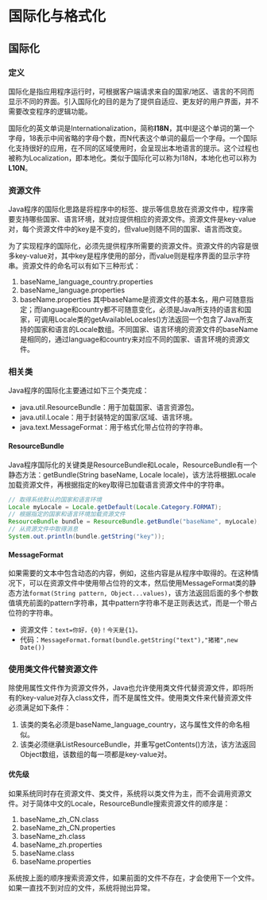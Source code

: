 # 国际化与格式化

## 国际化

### 定义
国际化是指应用程序运行时，可根据客户端请求来自的国家/地区、语言的不同而显示不同的界面。引入国际化的目的是为了提供自适应、更友好的用户界面，并不需要改变程序的逻辑功能。

国际化的英文单词是Internationalization，简称**I18N**，其中I是这个单词的第一个字母，18表示中间省略的字母个数，而N代表这个单词的最后一个字母。一个国际化支持很好的应用，在不同的区域使用时，会呈现出本地语言的提示。这个过程也被称为Localization，即本地化。类似于国际化可以称为I18N，本地化也可以称为**L10N**。

### 资源文件
Java程序的国际化思路是将程序中的标签、提示等信息放在资源文件中，程序需要支持哪些国家、语言环境，就对应提供相应的资源文件。资源文件是key-value对，每个资源文件中的key是不变的，但value则随不同的国家、语言而改变。

为了实现程序的国际化，必须先提供程序所需要的资源文件。资源文件的内容是很多key-value对，其中key是程序使用的部分，而value则是程序界面的显示字符串。资源文件的命名可以有如下三种形式：
1. baseName_language_country.properties
2. baseName_language.properties
3. baseName.properties
其中baseName是资源文件的基本名，用户可随意指定；而language和country都不可随意变化，必须是Java所支持的语言和国家，可调用Locale类的getAvailableLocales()方法返回一个包含了Java所支持的国家和语言的Locale数组。不同国家、语言环境的资源文件的baseName是相同的，通过language和country来对应不同的国家、语言环境的资源文件。


### 相关类
Java程序的国际化主要通过如下三个类完成：
* java.util.ResourceBundle：用于加载国家、语言资源包。
* java.util.Locale：用于封装特定的国家/区域、语言环境。
* java.text.MessageFormat：用于格式化带占位符的字符串。

#### ResourceBundle
Java程序国际化的关键类是ResourceBundle和Locale，ResourceBundle有一个静态方法：getBundle(String baseName, Locale locale)，该方法将根据Locale加载资源文件，再根据指定的key取得已加载语言资源文件中的字符串。

```Java
// 取得系统默认的国家和语言环境
Locale myLocale = Locale.getDefault(Locale.Category.FORMAT);
// 根据指定的国家和语言环境加载资源文件
ResourceBundle bundle = ResourceBundle.getBundle("baseName", myLocale);
// 从资源文件中取得消息
System.out.println(bundle.getString("key"));
```

#### MessageFormat
如果需要的文本中包含动态的内容，例如，这些内容是从程序中取得的。在这种情况下，可以在资源文件中使用带占位符的文本，然后使用MessageFormat类的静态方法`format(String pattern, Object...values)`，该方法返回后面的多个参数值填充前面的pattern字符串，其中pattern字符串不是正则表达式，而是一个带占位符的字符串。
* 资源文件：`text=你好，{0}！今天是{1}。`
* 代码：`MessageFormat.format(bundle.getString("text"),"猪猪",new Date())`


### 使用类文件代替资源文件
除使用属性文件作为资源文件外，Java也允许使用类文件代替资源文件，即将所有的key-value对存入class文件，而不是属性文件。使用类文件来代替资源文件必须满足如下条件：
1. 该类的类名必须是baseName_language_country，这与属性文件的命名相似。
2. 该类必须继承ListResourceBundle，并重写getContents()方法，该方法返回Object数组，该数组的每一项都是key-value对。

#### 优先级
如果系统同时存在资源文件、类文件，系统将以类文件为主，而不会调用资源文件。对于简体中文的Locale，ResourceBundle搜索资源文件的顺序是：
1. baseName_zh_CN.class
2. baseName_zh_CN.properties
3. baseName_zh.class
4. baseName_zh.properties
5. baseName.class
6. baseName.properties

系统按上面的顺序搜索资源文件，如果前面的文件不存在，才会使用下一个文件。如果一直找不到对应的文件，系统将抛出异常。
